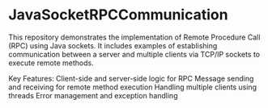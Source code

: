 # JavaSocketRPCCommunication
This repository demonstrates the implementation of Remote Procedure Call (RPC) using Java sockets. It includes examples of establishing communication between a server and multiple clients via TCP/IP sockets to execute remote methods.

Key Features:
Client-side and server-side logic for RPC
Message sending and receiving for remote method execution
Handling multiple clients using threads
Error management and exception handling
